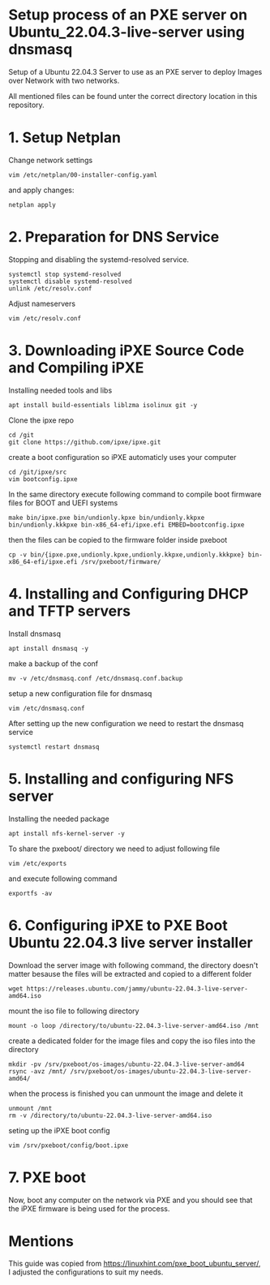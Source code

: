 # Setup process of an PXE server on Ubuntu_22.04.3-live-server using dnsmasq
Setup of a Ubuntu 22.04.3 Server to use as an PXE server to deploy Images over Network with two networks.

All mentioned files can be found unter the correct directory location in this repository.

#  1. Setup Netplan

   Change network settings
   ````
   vim /etc/netplan/00-installer-config.yaml
   ````
   and apply changes:
   ````
   netplan apply
   ````

#  2. Preparation for DNS Service

   Stopping and disabling the systemd-resolved service.
   ````
   systemctl stop systemd-resolved
   systemctl disable systemd-resolved
   unlink /etc/resolv.conf
   ````

   Adjust nameservers
   ````
   vim /etc/resolv.conf
   ````


#  3. Downloading iPXE Source Code and Compiling iPXE

   Installing needed tools and libs
   ````
   apt install build-essentials liblzma isolinux git -y
   ````

   Clone the ipxe repo

   ````
   cd /git
   git clone https://github.com/ipxe/ipxe.git
   ````

   create a boot configuration so iPXE automaticly uses your computer

   ````
   cd /git/ipxe/src
   vim bootconfig.ipxe
   ````

   In the same directory execute following command to compile  boot firmware files for BOOT and UEFI systems

   ````
   make bin/ipxe.pxe bin/undionly.kpxe bin/undionly.kkpxe bin/undionly.kkkpxe bin-x86_64-efi/ipxe.efi EMBED=bootconfig.ipxe
   ````
   then the files can be copied to the firmware folder inside pxeboot
   ````
   cp -v bin/{ipxe.pxe,undionly.kpxe,undionly.kkpxe,undionly.kkkpxe} bin-x86_64-efi/ipxe.efi /srv/pxeboot/firmware/
   ````

#  4. Installing and Configuring DHCP and TFTP servers

   Install dnsmasq
   ````
   apt install dnsmasq -y
   ````

   make a backup of the conf
   ````
   mv -v /etc/dnsmasq.conf /etc/dnsmasq.conf.backup
   ````

   setup a new configuration file for dnsmasq
   ````
   vim /etc/dnsmasq.conf
   ````

   After setting up the new configuration we need to restart the dnsmasq service
   ````
   systemctl restart dnsmasq
   ````

#  5. Installing and configuring NFS server

   Installing the needed package
   ````
   apt install nfs-kernel-server -y
   ````

   To share the pxeboot/ directory we need to adjust following file
   ````
   vim /etc/exports
   ````
   and execute following command
   ````
   exportfs -av
   ````

# 6. Configuring iPXE to PXE Boot Ubuntu 22.04.3 live server installer

   Download the server image with following command, the directory doesn't matter besause the files will be extracted and copied to a different folder
   ````
   wget https://releases.ubuntu.com/jammy/ubuntu-22.04.3-live-server-amd64.iso
   ````

   mount the iso file to following directory
   ````
   mount -o loop /directory/to/ubuntu-22.04.3-live-server-amd64.iso /mnt
   ````

   create a dedicated folder for the image files and copy the iso files into the directory
   ````
   mkdir -pv /srv/pxeboot/os-images/ubuntu-22.04.3-live-server-amd64
   rsync -avz /mnt/ /srv/pxeboot/os-images/ubuntu-22.04.3-live-server-amd64/
   ````
   when the process is finished you can unmount the image and delete it
   ````
   unmount /mnt
   rm -v /directory/to/ubuntu-22.04.3-live-server-amd64.iso
   ````

   seting up the iPXE boot config
   ````
   vim /srv/pxeboot/config/boot.ipxe
   ````

#  7. PXE boot

   Now, boot any computer on the network via PXE and you should see that the iPXE firmware is being used for the process.


# Mentions
This guide was copied from https://linuxhint.com/pxe_boot_ubuntu_server/, I adjusted the configurations to suit my needs.

